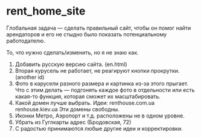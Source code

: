 # rent_home_site
Глобальная задача — сделать правильный сайт, чтобы он помог найти арендаторов и его не стыдно было показать потенциальному работодателю.

То, что нужно сделать/изменить, но я не знаю как.

1. Добавить русскую версию сайта. (en.html)
2. Вторая курусель не работает, не реагируют кнопки прокрутки. (another id)
3. Фото в карусели разного размера и картинка из-за этого прыгает. Что с этим делать — подгонять каждое фото в отдельности или есть какая-то функция, которая сможет их масштабировать.
4. Какой домен лучше выбрать. Идеи: renthouse.com.ua   renhouse.kiev.ua Эти домены свободны.
5. Иконки Метро, Аэропорт и т.д. расположены не в одном уровне.
6. Убрать из Гуглкарты адрес (Бродовская, 72)
7.  С радостью принимаются любые другие идеи и корректировки.
